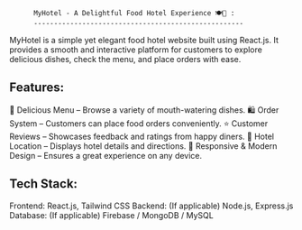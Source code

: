 
          MyHotel - A Delightful Food Hotel Experience 🍽️🏨 :
          ----------------------------------------------------
  MyHotel is a simple yet elegant food hotel website built using React.js. It provides a smooth and interactive platform for customers to explore delicious dishes, check 
the menu, and place orders with ease.

  Features:
  ---------
🍛 Delicious Menu – Browse a variety of mouth-watering dishes.
🛍️ Order System – Customers can place food orders conveniently.
⭐ Customer Reviews – Showcases feedback and ratings from happy diners.
📍 Hotel Location – Displays hotel details and directions.
🎨 Responsive & Modern Design – Ensures a great experience on any device.

  Tech Stack:
  -----------
Frontend: React.js, Tailwind CSS
Backend: (If applicable) Node.js, Express.js
Database: (If applicable) Firebase / MongoDB / MySQL
